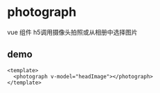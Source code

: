 # photograph
vue 组件  h5调用摄像头拍照或从相册中选择图片


## demo
```
<template>
  <photograph v-model="headImage"></photograph>
</template>
```
